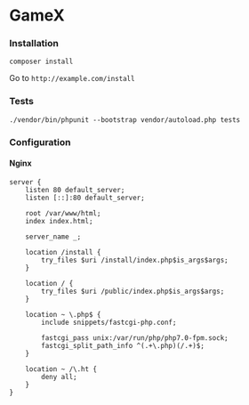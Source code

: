 # GameX

### Installation
```
composer install
```
Go to `http://example.com/install`

### Tests
```
./vendor/bin/phpunit --bootstrap vendor/autoload.php tests
```

### Configuration

#### Nginx
```
server {
	listen 80 default_server;
	listen [::]:80 default_server;

	root /var/www/html;
	index index.html;

	server_name _;

	location /install {
		try_files $uri /install/index.php$is_args$args;
	}

	location / {
		try_files $uri /public/index.php$is_args$args;
 	}

	location ~ \.php$ {
		include snippets/fastcgi-php.conf;
	
		fastcgi_pass unix:/var/run/php/php7.0-fpm.sock;
		fastcgi_split_path_info ^(.+\.php)(/.+)$;
	}
	
	location ~ /\.ht {
		deny all;
	}
}
```
